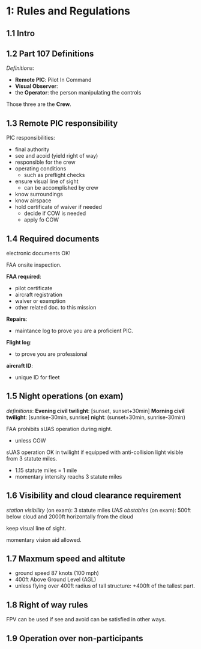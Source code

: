 # 1: Rules and Regulations

## 1.1 Intro

## 1.2 Part 107 Definitions
_Definitions_:

* __Remote PIC__: Pilot In Command
* __Visual Observer__:
* the __Operator__: the person manipulating the controls

Those three are the __Crew__.

## 1.3 Remote PIC responsibility
PIC responsibilities:
* final authority
* see and acoid (yield right of way)
* responsible for the crew
* operating conditions
  * such as preflight checks
* ensure visual line of sight
  * can be accomplished by crew
* know surroundings
* know airspace
* hold certificate of waiver if needed
  * decide if COW is needed
  * apply fo COW

## 1.4 Required documents

electronic documents OK!

FAA onsite inspection.

__FAA required__:
* pilot certificate
* aircraft registration
* waiver or exemption
* other related doc. to this mission

__Repairs__:
* maintance log to prove you are a proficient PIC.

__Flight log__:
* to prove you are professional

__aircraft ID__:
* unique ID for fleet

## 1.5 Night operations (on exam)

_definitions_:
__Evening civil twilight__: [sunset, sunset+30min]
__Morning civil twilight__: [sunrise-30min, sunrise]
__night__: (sunset+30min, sunrise-30min)

FAA prohibits sUAS operation during night.
* unless COW

sUAS operation OK in twilight if equipped with anti-collision light visible from 3 statute miles.
* 1.15 statute miles = 1 mile
* momentary intensity reachs 3 statute miles

## 1.6 Visibility and cloud clearance requirement

_station visibility_ (on exam): 3 statute miles
_UAS obstables_ (on exam): 500ft below cloud and 2000ft horizontally from the cloud

keep visual line of sight.

momentary vision aid allowed.

## 1.7 Maxmum speed and altitute

* ground speed 87 knots (100 mph)
* 400ft Above Ground Level (AGL)
 * unless flying over 400ft radius of tall structure: +400ft of the tallest part.

## 1.8 Right of way rules

FPV can be used if see and avoid can be satisfied in other ways.

## 1.9 Operation over non-participants




